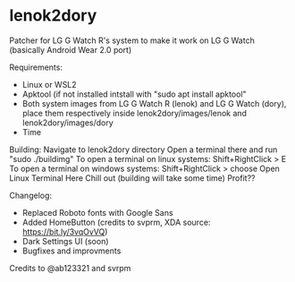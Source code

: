 # lenok2dory
Patcher for LG G Watch R's system to make it work on LG G Watch (basically Android Wear 2.0 port)

Requirements:
- Linux or WSL2
- Apktool (if not installed intstall with "sudo apt install apktool"
- Both system images from LG G Watch R (lenok) and LG G Watch (dory), place them respectively inside lenok2dory/images/lenok and lenok2dory/images/dory
- Time

Building:
Navigate to lenok2dory directory
Open a terminal there and run "sudo ./buildimg"
  To open a terminal on linux systems: Shift+RightClick > E
  To open a terminal on windows systems: Shift+RightClick > choose Open Linux Terminal Here
Chill out (building will take some time)
Profit??

Changelog:
- Replaced Roboto fonts with Google Sans
- Added HomeButton (credits to svprm, XDA source: https://bit.ly/3vqOvVQ)
- Dark Settings UI (soon)
- Bugfixes and improvments

Credits to @ab123321 and svrpm

